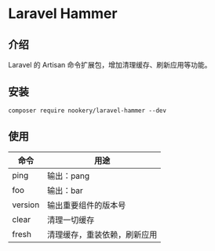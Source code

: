 Laravel Hammer
============

## 介绍

Laravel 的 Artisan 命令扩展包，增加清理缓存、刷新应用等功能。

## 安装

```shell
composer require nookery/laravel-hammer --dev
```

## 使用

| 命令         | 用途|
|  ----       | ---- |
| ping        | 输出：pang| 
| foo         | 输出：bar| 
| version     | 输出重要组件的版本号| 
| clear       | 清理一切缓存 |
| fresh       | 清理缓存，重装依赖，刷新应用|
